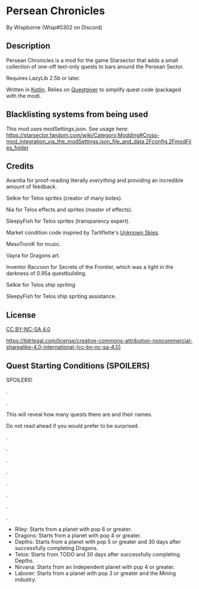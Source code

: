 # Persean Chronicles

By Wispborne (Wisp#0302 on Discord)

## Description

Persean Chronicles is a mod for the game Starsector that adds a small collection of one-off text-only quests to bars around the Persean Sector.

Requires LazyLib 2.5b or later.

Written in [Kotlin](https://kotlinlang.org/docs/reference/faq.html). Relies on [Questgiver](https://github.com/davidwhitman/questgiver) to simplify quest code (packaged with the mod).

## Blacklisting systems from being used

This mod uses modSettings.json. See usage here: <https://starsector.fandom.com/wiki/Category:Modding#Cross-mod_integration_via_the_modSettings.json_file_and_data.2Fconfig.2FmodFiles_folder>

## Credits

Avanitia for proof-reading literally _everything_ and providing an incredible amount of feedback.

Selkie for Telos sprites (creator of many botes).

Nia for Telos effects and sprites (master of effects).

SleepyFish for Telos sprites (transparency expert).

Market condition code inspired by Tartiflette's [Unknown Skies](https://fractalsoftworks.com/forum/index.php?topic=12041.0).

MesoTroniK for music.

Vayra for Dragons art.

Inventor Raccoon for Secrets of the Frontier, which was a light in the darkness of 0.95a questbuilding.

Selkie for Telos ship spriting

SleepyFish for Telos ship spriting assistance.


## License

[CC BY-NC-SA 4.0](https://creativecommons.org/licenses/by-nc-sa/4.0/)

https://tldrlegal.com/license/creative-commons-attribution-noncommercial-sharealike-4.0-international-(cc-by-nc-sa-4.0)

## Quest Starting Conditions (SPOILERS)

SPOILERS!

.

.

This will reveal how many quests there are and their names.

Do not read ahead if you would prefer to be surprised.

.

.

.

.

.

.

.

.

- Riley: Starts from a planet with pop 6 or greater.
- Dragons: Starts from a planet with pop 4 or greater.
- Depths: Starts from a planet with pop 5 or greater and 30 days after successfully completing Dragons.
- Telos: Starts from TODO and 30 days after successfully completing Depths.
- Nirvana: Starts from an Independent planet with pop 4 or greater.
- Laborer: Starts from a planet with pop 3 or greater and the Mining industry.